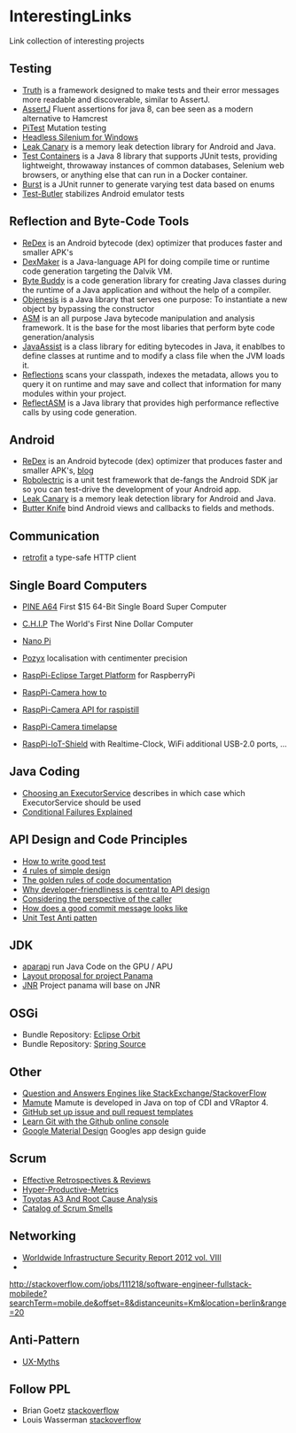 # InterestingLinks
Link collection of interesting projects

## Testing
 * [Truth](http://google.github.io/truth/) is a framework designed to make tests and their error messages more readable and discoverable, similar to AssertJ.
 * [AssertJ](http://joel-costigliola.github.io/assertj/index.html) Fluent assertions for java 8, can bee seen as a modern alternative to Hamcrest
 * [PiTest](https://github.com/hcoles/pitest) Mutation testing
 * [Headless Silenium for Windows](https://github.com/kybu/headless-selenium-for-win)
 * [Leak Canary](https://github.com/square/leakcanary) is a memory leak detection library for Android and Java.
 * [Test Containers](https://github.com/testcontainers/testcontainers-java) is a Java 8 library that supports JUnit tests, providing lightweight, throwaway instances of common databases, Selenium web browsers, or anything else that can run in a Docker container.
 * [Burst](https://github.com/square/burst) is a JUnit runner to generate varying test data based on enums
 * [Test-Butler](https://github.com/linkedin/test-butler) stabilizes Android emulator tests
  
## Reflection and Byte-Code Tools
 * [ReDex](https://github.com/facebook/redex) is an Android bytecode (dex) optimizer that produces faster and smaller APK's
 * [DexMaker](https://github.com/crittercism/dexmaker) is a Java-language API for doing compile time or runtime code generation targeting the Dalvik VM. 
 * [Byte Buddy](http://bytebuddy.net) is a code generation library for creating Java classes during the runtime of a Java application and without the help of a compiler.
 * [Objenesis](http://objenesis.org/) is a Java library that serves one purpose: To instantiate a new object by bypassing the constructor
 * [ASM](http://asm.ow2.org/) is an all purpose Java bytecode manipulation and analysis framework. It is the base for the most libaries that perform byte code generation/analysis
 * [JavaAssist](http://jboss-javassist.github.io/javassist/) is a class library for editing bytecodes in Java, it enablbes to define classes at runtime and to modify a class file when the JVM loads it.
 * [Reflections](https://github.com/ronmamo/reflections) scans your classpath, indexes the metadata, allows you to query it on runtime and may save and collect that information for many modules within your project.
 * [ReflectASM](https://github.com/EsotericSoftware/reflectasm) is a Java library that provides high performance reflective calls by using code generation.
 
## Android
 * [ReDex](https://github.com/facebook/redex) is an Android bytecode (dex) optimizer that produces faster and smaller APK's, [blog](https://code.facebook.com/posts/1480969635539475/optimizing-android-bytecode-with-redex)
 * [Robolectric](http://robolectric.org/)  is a unit test framework that de-fangs the Android SDK jar so you can test-drive the development of your Android app.
 * [Leak Canary](https://github.com/square/leakcanary) is a memory leak detection library for Android and Java.
 * [Butter Knife](http://jakewharton.github.io/butterknife/) bind Android views and callbacks to fields and methods.  

## Communication
 * [retrofit](http://square.github.io/retrofit/) a type-safe HTTP client 

## Single Board Computers
 * [PINE A64](http://pine64.com/) First $15 64-Bit Single Board Super Computer
 * [C.H.I.P](http://nextthing.co/pages/chip) The World's First Nine Dollar Computer
 * [Nano Pi](http://www.nanopi.org/)
 
 * [Pozyx](https://www.pozyx.io/) localisation with centimenter precision
 * [RaspPi-Eclipse Target Platform](https://github.com/turesheim/eclipse-rpi) for RaspberryPi
 * [RaspPi-Camera how to](http://raspberrypiguide.de/howtos/raspberry-pi-camera-how-to/)
 * [RaspPi-Camera API for raspistill](http://jankarres.de/2013/05/raspberry-pi-raspistill-und-raspivid-parameter/)
 * [RaspPi-Camera timelapse](http://computers.tutsplus.com/tutorials/creating-time-lapse-photography-with-a-raspberry-pi--cms-20794)
 * [RaspPi-IoT-Shield](http://www.pi2design.com/store/p3/502IOT_-_Internet_of_Things_Shield.html) with Realtime-Clock, WiFi additional USB-2.0 ports, ...

## Java Coding
 * [Choosing an ExecutorService](http://blog.jessitron.com/2014/01/choosing-executorservice.html) describes in which case which ExecutorService should be used
 * [Conditional Failures Explained](https://github.com/google/guava/wiki/ConditionalFailuresExplained)
 
## API Design and Code Principles
 * [How to write good test](https://github.com/mockito/mockito/wiki/How-to-write-good-tests)
 * [4 rules of simple design](http://martinfowler.com/bliki/BeckDesignRules.html)
 * [The golden rules of code documentation](http://blog.jooq.org/2013/02/26/the-golden-rules-of-code-documentation/)
 * [Why developer-friendliness is central to API design](http://theamiableapi.com/2011/08/23/why-developer-friendliness-is-central-to-api-design/)
 * [Considering the perspective of the caller](http://theamiableapi.com/2011/08/29/considering-the-perspective-of-the-caller/)
 * [How does a good commit message looks like](http://lemike-de.tumblr.com/post/79041908218/semantic-commits)
 * [Unit Test Anti patten](http://stackoverflow.com/questions/333682/unit-testing-anti-patterns-catalogue)
 
## JDK
 * [aparapi](https://github.com/aparapi/aparapi) run Java Code on the GPU / APU
 * [Layout proposal for project Panama](https://github.com/J9Java/panama-layout-prototype)
 * [JNR](https://github.com/jnr/jnr-ffi) Project panama will base on JNR 
 
## OSGi
 * Bundle Repository: [Eclipse Orbit](http://download.eclipse.org/tools/orbit)
 * Bundle Repository: [Spring Source](http://ebr.springsource.com/repository/app/bundle)
 
## Other
 * [Question and Answers Engines like StackExchange/StackoverFlow](http://meta.stackexchange.com/questions/2267/stack-exchange-clones)
  * [Mamute](http://www.mamute.org/) Mamute is developed in Java on top of CDI and VRaptor 4.
 * [GitHub set up issue and pull request templates](https://help.github.com/articles/helping-people-contribute-to-your-project/)
 * [Learn Git with the Github online console](https://try.github.io/levels/1/challenges/1)
 * [Google Material Design](https://material.io/) Googles app design guide

## Scrum
 * [Effective Retrospectives & Reviews](https://www.scrumalliance.org/community/articles/2010/may/effective-retrospectives-reviews)
 * [Hyper-Productive-Metrics](http://www.scruminc.com/wp-content/uploads/2014/05/Hyper-Productive-Metircs.pdf)
 * [Toyotas A3 And Root Cause Analysis](https://www.scruminc.com/toyotas-a3-and-root-cause-analysis/)
 * [Catalog of Scrum Smells](http://www.mountaingoatsoftware.com/articles/toward-a-catalog-of-scrum-smells)

## Networking
 * [Worldwide Infrastructure Security Report 2012 vol. VIII](http://pages.arbornetworks.com/rs/arbor/images/WISR2012_EN.pdf)
 * 
 http://stackoverflow.com/jobs/111218/software-engineer-fullstack-mobilede?searchTerm=mobile.de&offset=8&distanceunits=Km&location=berlin&range=20

## Anti-Pattern
 * [UX-Myths](http://uxmyths.com/)

## Follow PPL
 * Brian Goetz [stackoverflow](http://stackoverflow.com/users/3553087/brian-goetz)
 * Louis Wasserman [stackoverflow](http://stackoverflow.com/users/869736/louis-wasserman)

